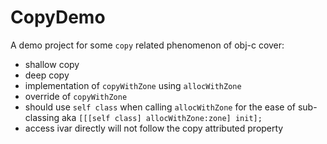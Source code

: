 # CopyDemo

A demo project for some `copy` related phenomenon of obj-c
cover:
- shallow copy 
- deep copy
- implementation of `copyWithZone` using `allocWithZone`
- override of `copyWithZone`
- should use `self class` when calling `allocWithZone` for the ease of sub-classing
  aka `[[[self class] allocWithZone:zone] init];`
- access ivar directly will not follow the copy attributed property

